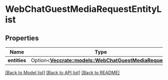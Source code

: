 # WebChatGuestMediaRequestEntityList

## Properties

Name | Type | Description | Notes
------------ | ------------- | ------------- | -------------
**entities** | Option<[**Vec<crate::models::WebChatGuestMediaRequest>**](WebChatGuestMediaRequest.md)> |  | [optional]

[[Back to Model list]](../README.md#documentation-for-models) [[Back to API list]](../README.md#documentation-for-api-endpoints) [[Back to README]](../README.md)


